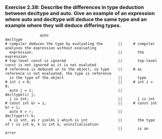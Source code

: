 ### Exercise 2.38: Describe the differences in type deduction between decltype and auto. Give an example of an expression where auto and decltype will deduce the same type and an example where they will deduce differing types.
                    auto                                                         decltype
    # compiler deduces the type by evaluating the       ||     # compiler analyses the expression without evaluating 
      expression.                                       ||       the expression    
    # top-level const is ignored                        ||       top-level const is not ignored as it is not evaluted 
    # reference is deduced in to the object, so type    ||     # as reference is not evaluated, the type is reference
      is the type of the object                         ||       type
    # int i = 0;                                        ||     # int i = 0;
      auto j = i;                                       ||       decltype(i) j;
      j is int;                                         ||       j is int                      
    # const int &r = i;                                 ||     # const int &r = i;
      auto k = r;                                       ||       decltype(r) k;  
      k is int, as r yields i which is int              ||       the type of r is int &, k is int &, uninitialisation
                                                        ||       is an error